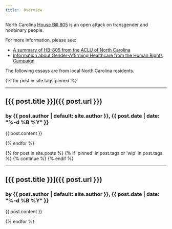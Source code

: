 ```yaml
---
title:  Overview
---
```


North Carolina [House Bill 805](https://www.ncleg.gov/BillLookup/2025/H805) is an open attack on transgender and nonbinary people.

For more information, please see:

* [A summary of HB-805 from the ACLU of North Carolina](https://www.acluofnorthcarolina.org/en/legislation/hb-805-anti-transschool-censorship-bill)
* [Information about Gender-Affirming Healthcare from the Human Rights Campaign](https://www.hrc.org/resources/get-the-facts-on-gender-affirming-care)

The following essays are from local North Carolina residents.

{% for post in site.tags.pinned %}

---

## [{{ post.title }}]({{ post.url }})

### by {{ post.author | default: site.author }}, {{ post.date | date: "%-d %B %Y" }}

{{ post.content }}

{% endfor %}

{% for post in site.posts %}
{% if 'pinned' in post.tags or 'wip' in post.tags %}
{% continue %}
{% endif %}

---

## [{{ post.title }}]({{ post.url }})

### by {{ post.author | default: site.author }}, {{ post.date | date: "%-d %B %Y" }}

{{ post.content }}

{% endfor %}